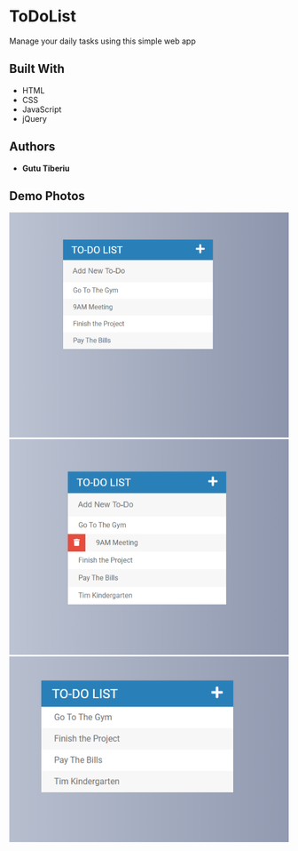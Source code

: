 # ToDoList

Manage your daily tasks using this simple web app

## Built With

* HTML
* CSS
* JavaScript
* jQuery

## Authors

* **Gutu Tiberiu** 

## Demo Photos



  <img src="demoPhotos/demo1.png" width="600">
  <img src="demoPhotos/demo2.png" width="600">
  <img src="demoPhotos/demo3.png" width="600">



